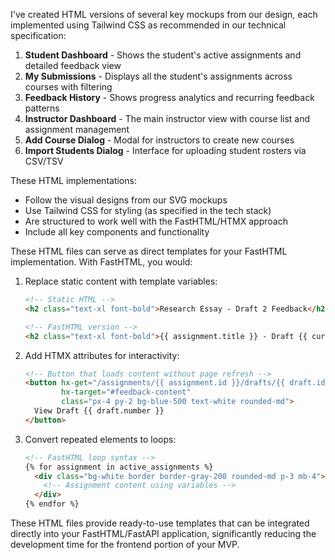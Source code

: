 I've created HTML versions of several key mockups from our design, each implemented using Tailwind CSS as recommended in our technical specification:

1. **Student Dashboard** - Shows the student's active assignments and detailed feedback view
2. **My Submissions** - Displays all the student's assignments across courses with filtering
3. **Feedback History** - Shows progress analytics and recurring feedback patterns
4. **Instructor Dashboard** - The main instructor view with course list and assignment management
5. **Add Course Dialog** - Modal for instructors to create new courses
6. **Import Students Dialog** - Interface for uploading student rosters via CSV/TSV

These HTML implementations:
- Follow the visual designs from our SVG mockups
- Use Tailwind CSS for styling (as specified in the tech stack)
- Are structured to work well with the FastHTML/HTMX approach
- Include all key components and functionality

These HTML files can serve as direct templates for your FastHTML implementation. With FastHTML, you would:

1. Replace static content with template variables:
   ```html
   <!-- Static HTML -->
   <h2 class="text-xl font-bold">Research Essay - Draft 2 Feedback</h2>
   
   <!-- FastHTML version -->
   <h2 class="text-xl font-bold">{{ assignment.title }} - Draft {{ current_draft.number }} Feedback</h2>
   ```

2. Add HTMX attributes for interactivity:
   ```html
   <!-- Button that loads content without page refresh -->
   <button hx-get="/assignments/{{ assignment.id }}/drafts/{{ draft.id }}" 
           hx-target="#feedback-content"
           class="px-4 py-2 bg-blue-500 text-white rounded-md">
     View Draft {{ draft.number }}
   </button>
   ```

3. Convert repeated elements to loops:
   ```html
   <!-- FastHTML loop syntax -->
   {% for assignment in active_assignments %}
     <div class="bg-white border border-gray-200 rounded-md p-3 mb-4">
       <!-- Assignment content using variables -->
     </div>
   {% endfor %}
   ```

These HTML files provide ready-to-use templates that can be integrated directly into your FastHTML/FastAPI application, significantly reducing the development time for the frontend portion of your MVP.